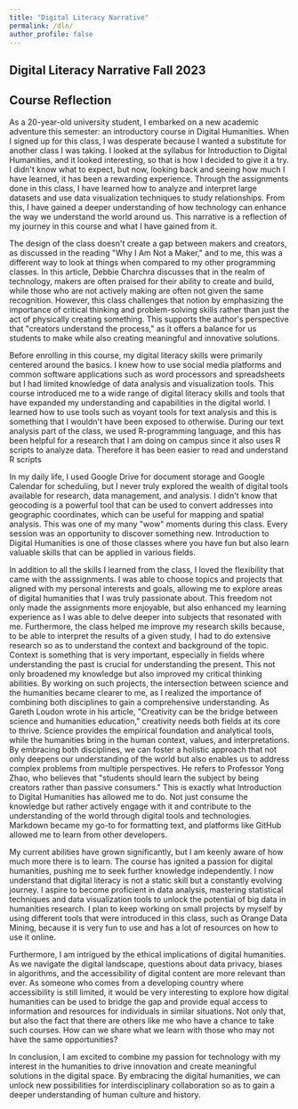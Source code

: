 ```yaml
---
title: "Digital Literacy Narrative"
permalink: /dln/
author_profile: false
---
```


## Digital Literacy Narrative Fall 2023

## Course Reflection

 As a 20-year-old university student, I embarked on a new academic adventure this semester: an introductory course in Digital Humanities. When I signed up for this class, I was desperate because I wanted a substitute for another class I was taking. I looked at the syllabus for Introduction to Digital Humanities, and it looked interesting, so that is how I decided to give it a try. I didn't know what to expect, but now, looking back and seeing how much I have learned, it has been a rewarding experience. Through the assignments done in this class, I have learned how to analyze and interpret large datasets and use data visualization techniques to study relationships. From this, I have gained a deeper understanding of how technology can enhance the way we understand the world around us. This narrative is a reflection of my journey in this course and what I have gained from it.

 The design of the class doesn't create a gap between makers and creators, as discussed in the reading "Why I Am Not a Maker," and to me, this was a different way to look at things when compared to my other programming classes. In this article, Debbie Charchra discusses that in the realm of technology, makers are often praised for their ability to create and build, while those who are not actively making are often not given the same recognition. However, this class challenges that notion by emphasizing the importance of critical thinking and problem-solving skills rather than just the act of physically creating something. This supports the author's perspective that "creators understand the process," as it offers a balance for us students to make while also creating meaningful and innovative solutions. 


 Before enrolling in this course, my digital literacy skills were primarily centered around the basics. I knew how to use social media platforms and common software applications such as word processors and spreadsheets but I had limited knowledge of data analysis and visualization tools. This course introduced me to a wide range of digital literacy skills and tools that have expanded my understanding and capabilities in the digital world. I learned how to use tools such as voyant tools for text analysis and this is something that I wouldn't have been exposed to otherwise. During our text analysis part of the class, we used R-programming language, and this has been helpful for a research that I am doing on campus since it also uses R scripts to analyze data. Therefore it has been easier to read and understand R scripts


 In my daily life, I used Google Drive for document storage and Google Calendar for scheduling, but I never truly explored the wealth of digital tools available for research, data management, and analysis. I didn't know that geocoding is a powerful tool that can be used to convert addresses into geographic coordinates, which can be useful for mapping and spatial analysis. This was one of my many "wow" moments during this class. Every session was an opportunity to discover something new. Introduction to Digital Humanities is one of those classes where you have fun but also learn valuable skills that can be applied in various fields.

 In addition to all the skills I learned from the class, I loved the flexibility that came with the asssignments. I was able to choose topics and projects that aligned with my personal interests and goals, allowing me to explore areas of digital humanities that I was truly passionate about. This freedom not only made the assignments more enjoyable, but also enhanced my learning experience as I was able to delve deeper into subjects that resonated with me. Furthermore, the class helped me improve my research skills because, to be able to interpret the results of a given study, I had to do extensive research so as to understand the context and background of the topic. Context is something that is very important, especially in fields where understanding the past is crucial for understanding the present. This not only broadened my knowledge but also improved my critical thinking abilities. By working on such projects, the intersection between science and the humanities became clearer to me, as I realized the importance of combining both disciplines to gain a comprehensive understanding. As Gareth Loudon wrote in his article, "Creativity can be the bridge between science and humanities education," creativity needs both fields at its core to thrive. Science provides the empirical foundation and analytical tools, while the humanities bring in the human context, values, and interpretations. By embracing both disciplines, we can foster a holistic approach that not only deepens our understanding of the world but also enables us to address complex problems from multiple perspectives. He refers to Professor Yong Zhao, who believes that "students should learn the subject by being creators rather than passive consumers." This is exactly what Introduction to Digital Humanities has allowed me to do. Not just consume the knowledge but rather actively engage with it and contribute to the understanding of the world through digital tools and technologies. Markdown became my go-to for formatting text, and platforms like GitHub allowed me to learn from other developers. 

 My current abilities have grown significantly, but I am keenly aware of how much more there is to learn. The course has ignited a passion for digital humanities, pushing me to seek further knowledge independently. I now understand that digital literacy is not a static skill but a constantly evolving journey. I aspire to become proficient in data analysis, mastering statistical techniques and data visualization tools to unlock the potential of big data in humanities research. I plan to keep working on small projects by myself by using different tools that were introduced in this class, such as Orange Data Mining, because it is very fun to use and has a lot of resources on how to use it online.


 Furthermore, I am intrigued by the ethical implications of digital humanities. As we navigate the digital landscape, questions about data privacy, biases in algorithms, and the accessibility of digital content are more relevant than ever. As someone who comes from a developing country where accessibility is still limited, it would be very interesting to explore how digital humanities can be used to bridge the gap and provide equal access to information and resources for individuals in similar situations. Not only that, but also the fact that there are others like me who have a chance to take such courses. How can we share what we learn with those who may not have the same opportunities?


 In conclusion, I am excited to combine my passion for technology with my interest in the humanities to drive innovation and create meaningful solutions in the digital space. By embracing the digital humanities, we can unlock new possibilities for interdisciplinary collaboration so as to gain a deeper understanding of human culture and history. 
